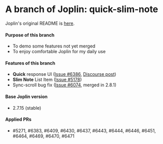 # A branch of Joplin: quick-slim-note

Joplin's original README is [here](./README.orig.md).

#### Purpose of this branch
- To demo some features not yet merged
- To enjoy comfortable Joplin for my daily use

#### Features of this branch
- **Quick** response UI ([Issue #6386](https://github.com/laurent22/joplin/issues/6386), [Discourse post](https://discourse.joplinapp.org/t/improving-ui-response/25033))
- **Slim Note** List Item ([Issue #5178](https://github.com/laurent22/joplin/issues/5178))
- Sync-scroll bug fix ([Issue #6074](https://github.com/laurent22/joplin/issues/6074), merged in 2.8.1)

#### Base Joplin version
- 2.7.15 (stable)

#### Applied PRs
- #5271, #6383, #6409, #6430, #6437, #6443, #6444, #6446, #6451, #6464, #6469, #6470, #6471
